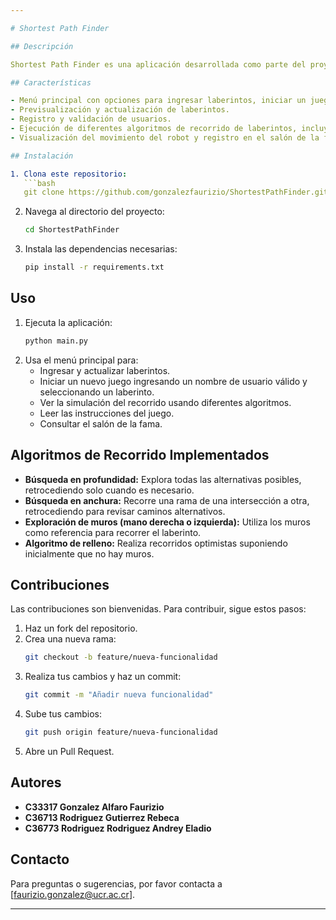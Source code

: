 ```yaml
---

# Shortest Path Finder

## Descripción

Shortest Path Finder es una aplicación desarrollada como parte del proyecto programado de la asignatura IF3001 Algoritmos y Estructuras de Datos en la Universidad de Costa Rica. El objetivo de la aplicación es simular un robot que debe recorrer un laberinto desde una posición inicial hasta encontrar una zona segura en el menor número de pasos posibles. El robot tiene un máximo de 5 intentos para completar el laberinto.

## Características

- Menú principal con opciones para ingresar laberintos, iniciar un juego nuevo, simular recorridos, ver instrucciones del juego, acceder al salón de la fama y salir de la aplicación.
- Previsualización y actualización de laberintos.
- Registro y validación de usuarios.
- Ejecución de diferentes algoritmos de recorrido de laberintos, incluyendo búsqueda en profundidad, búsqueda en anchura, exploración de muros, y más.
- Visualización del movimiento del robot y registro en el salón de la fama.

## Instalación

1. Clona este repositorio:
   ```bash
   git clone https://github.com/gonzalezfaurizio/ShortestPathFinder.git
   ```
2. Navega al directorio del proyecto:
   ```bash
   cd ShortestPathFinder
   ```
3. Instala las dependencias necesarias:
   ```bash
   pip install -r requirements.txt
   ```

## Uso

1. Ejecuta la aplicación:
   ```bash
   python main.py
   ```
2. Usa el menú principal para:
   - Ingresar y actualizar laberintos.
   - Iniciar un nuevo juego ingresando un nombre de usuario válido y seleccionando un laberinto.
   - Ver la simulación del recorrido usando diferentes algoritmos.
   - Leer las instrucciones del juego.
   - Consultar el salón de la fama.

## Algoritmos de Recorrido Implementados

- **Búsqueda en profundidad:** Explora todas las alternativas posibles, retrocediendo solo cuando es necesario.
- **Búsqueda en anchura:** Recorre una rama de una intersección a otra, retrocediendo para revisar caminos alternativos.
- **Exploración de muros (mano derecha o izquierda):** Utiliza los muros como referencia para recorrer el laberinto.
- **Algoritmo de relleno:** Realiza recorridos optimistas suponiendo inicialmente que no hay muros.

## Contribuciones

Las contribuciones son bienvenidas. Para contribuir, sigue estos pasos:

1. Haz un fork del repositorio.
2. Crea una nueva rama:
   ```bash
   git checkout -b feature/nueva-funcionalidad
   ```
3. Realiza tus cambios y haz un commit:
   ```bash
   git commit -m "Añadir nueva funcionalidad"
   ```
4. Sube tus cambios:
   ```bash
   git push origin feature/nueva-funcionalidad
   ```
5. Abre un Pull Request.

## Autores

- **C33317 Gonzalez Alfaro Faurizio**
- **C36713 Rodriguez Gutierrez Rebeca**
- **C36773 Rodriguez Rodriguez Andrey Eladio**

## Contacto

Para preguntas o sugerencias, por favor contacta a [faurizio.gonzalez@ucr.ac.cr].

---
```

